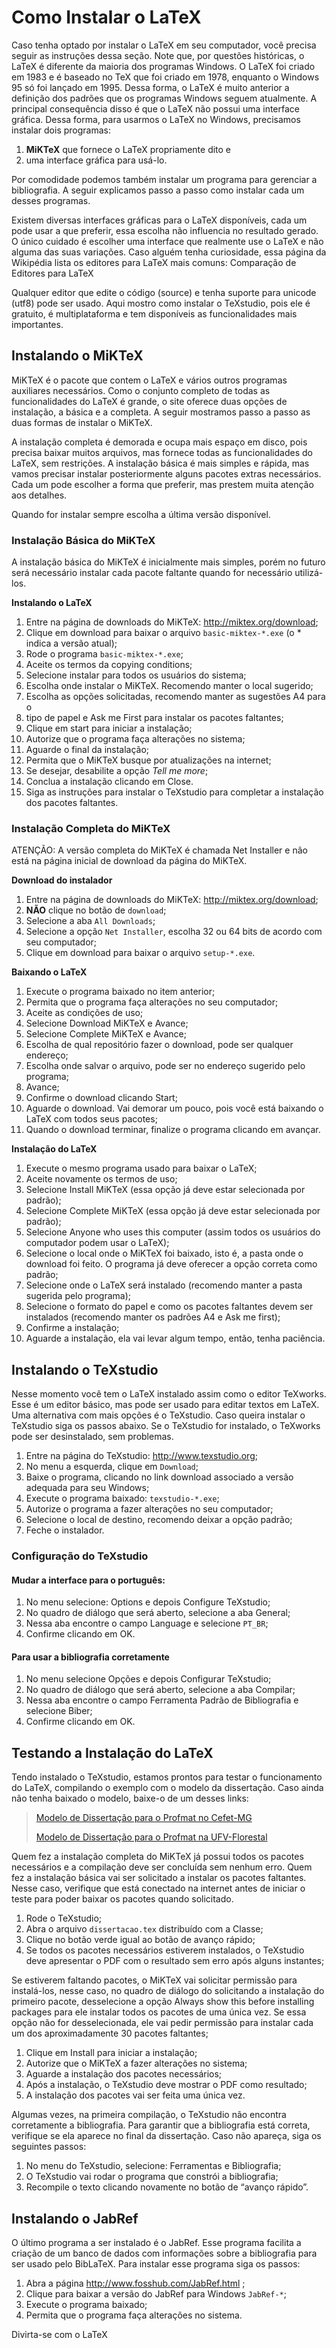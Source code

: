 # Como Instalar o LaTeX

Caso tenha optado por instalar o LaTeX em seu computador, você precisa seguir
as instruções dessa seção. Note que, por questões históricas, o LaTeX é
diferente da maioria dos programas Windows. O LaTeX foi criado em 1983 e é
baseado no TeX que foi criado em 1978, enquanto o Windows 95 só foi lançado em
1995.
Dessa forma, o LaTeX é muito anterior a definição dos padrões que os
programas Windows seguem atualmente. A principal consequência disso é que
o LaTeX não possui uma interface gráfica. Dessa forma, para usarmos o
LaTeX no Windows, precisamos instalar dois programas:

1. __MiKTeX__ que fornece o LaTeX propriamente dito e
2. uma interface gráfica para usá-lo.

Por comodidade podemos também instalar um programa para gerenciar a
bibliografia. A seguir explicamos passo a passo como instalar cada um desses
programas.

Existem diversas interfaces gráficas para o LaTeX disponíveis, cada um pode
usar a que preferir, essa escolha não influencia no resultado gerado. O único
cuidado é escolher uma interface que realmente use o LaTeX e não alguma das
suas variações. Caso alguém tenha curiosidade, essa página da Wikipédia lista
os editores para LaTeX mais comuns: Comparação de Editores para LaTeX

Qualquer editor que edite o código (source) e tenha suporte para unicode (utf8)
pode ser usado. Aqui mostro como instalar o TeXstudio, pois ele é gratuito, é
multiplataforma e tem disponíveis as funcionalidades mais importantes.

## Instalando o MiKTeX

MiKTeX é o pacote que contem o LaTeX e vários outros programas auxiliares
necessários. Como o conjunto completo de todas as funcionalidades do LaTeX é
grande, o site oferece duas opções de instalação, a básica e a completa. A
seguir mostramos passo a passo as duas formas de instalar o MiKTeX.

A instalação completa é demorada e ocupa mais espaço em disco, pois precisa
baixar muitos arquivos, mas fornece todas as funcionalidades do LaTeX, sem
restrições. A instalação básica é mais simples e rápida, mas vamos precisar
instalar posteriormente alguns pacotes extras necessários. Cada um pode
escolher a forma que preferir, mas prestem muita atenção aos detalhes.

Quando for instalar sempre escolha a última versão
disponível.

### Instalação Básica do MiKTeX

A instalação básica do MiKTeX é inicialmente mais simples, porém no futuro será
necessário instalar cada pacote faltante quando for necessário utilizá-los.

__Instalando o LaTeX__

1. Entre na página de downloads do MiKTeX: <http://miktex.org/download>;
1. Clique em download para baixar o arquivo `basic-miktex-*.exe` (o * indica a versão atual);
1. Rode o programa `basic-miktex-*.exe`;
1. Aceite os termos da copying conditions;
1. Selecione instalar para todos os usuários do sistema;
1. Escolha onde instalar o MiKTeX. Recomendo manter o local sugerido;
1. Escolha as opções solicitadas, recomendo manter as sugestões A4 para o
1. tipo de papel e Ask me First para instalar os pacotes faltantes;
1. Clique em start para iniciar a instalação;
1. Autorize que o programa faça alterações no sistema;
1. Aguarde o final da instalação;
1. Permita que o MiKTeX busque por atualizações na internet;
1. Se desejar, desabilite a opção _Tell me more_;
1. Conclua a instalação clicando em Close.
1. Siga as instruções para instalar o TeXstudio para completar a
   instalação dos pacotes faltantes.

### Instalação Completa do MiKTeX

ATENÇÃO: A versão completa do MiKTeX é chamada Net Installer e não está na
página inicial de download da página do MiKTeX.

__Download do instalador__

1. Entre na página de downloads do MiKTeX: <http://miktex.org/download>;
1. __NÃO__ clique no botão de `download`;
1. Selecione a aba `All Downloads`;
1. Selecione a opção `Net Installer`, escolha 32 ou 64 bits de acordo com
   seu computador;
1. Clique em download para baixar o arquivo `setup-*.exe`.

__Baixando o LaTeX__

1. Execute o programa baixado no item anterior;
1. Permita que o programa faça alterações no seu computador;
1. Aceite as condições de uso;
1. Selecione Download MiKTeX e Avance;
1. Selecione Complete MiKTeX e Avance;
1. Escolha de qual repositório fazer o download, pode ser qualquer
   endereço;
1. Escolha onde salvar o arquivo, pode ser no endereço sugerido pelo
   programa;
1. Avance;
1. Confirme o download clicando Start;
1. Aguarde o download. Vai demorar um pouco, pois você está baixando o
   LaTeX com todos seus pacotes;
1. Quando o download terminar, finalize o programa clicando em avançar.

__Instalação do LaTeX__

1. Execute o mesmo programa usado para baixar o LaTeX;
1. Aceite novamente os termos de uso;
1. Selecione Install MiKTeX (essa opção já deve estar selecionada por
   padrão);
1. Selecione Complete MiKTeX (essa opção já deve estar selecionada por
   padrão);
1. Selecione Anyone who uses this computer (assim todos os usuários do
   computador podem usar o LaTeX);
1. Selecione o local onde o MiKTeX foi baixado, isto é, a pasta onde o
   download foi feito. O programa já deve oferecer a opção correta como
   padrão;
1. Selecione onde o LaTeX será instalado (recomendo manter a pasta
   sugerida pelo programa);
1. Selecione o formato do papel e como os pacotes faltantes devem ser
   instalados (recomendo manter os padrões A4 e Ask me first);
1. Confirme a instalação;
1. Aguarde a instalação, ela vai levar algum tempo, então, tenha
   paciência.

## Instalando o TeXstudio

Nesse momento você tem o LaTeX instalado assim como o editor TeXworks. Esse é
um editor básico, mas pode ser usado para editar textos em LaTeX. Uma
alternativa com mais opções é o TeXstudio. Caso queira instalar o TeXstudio
siga os passos abaixo. Se o TeXstudio for instalado, o TeXworks pode ser
desinstalado, sem problemas.

1. Entre na página do TeXstudio: <http://www.texstudio.org>;
1. No menu a esquerda, clique em `Download`;
1. Baixe o programa, clicando no link download associado a versão adequada
   para seu Windows;
1. Execute o programa baixado: `texstudio-*.exe`;
1. Autorize o programa a fazer alterações no seu computador;
1. Selecione o local de destino, recomendo deixar a opção padrão;
1. Feche o instalador.

### Configuração do TeXstudio

#### Mudar a interface para o português:

1. No menu selecione: Options e depois Configure TeXstudio;
1. No quadro de diálogo que será aberto, selecione a aba General;
1. Nessa aba encontre o campo Language e selecione `PT_BR`;
1. Confirme clicando em OK.

#### Para usar a bibliografia corretamente

1. No menu selecione Opções e depois Configurar TeXstudio;
1. No quadro de diálogo que será aberto, selecione a aba Compilar;
1. Nessa aba encontre o campo Ferramenta Padrão de Bibliografia e
   selecione Biber;
1. Confirme clicando em OK.

## Testando a Instalação do LaTeX

Tendo instalado o TeXstudio, estamos prontos para testar o funcionamento do
LaTeX, compilando o exemplo com o modelo da dissertação. Caso ainda não tenha
baixado o modelo, baixe-o de um desses links:

> [Modelo de Dissertação para o Profmat no Cefet-MG](https://drive.google.com/file/d/1mUtDDYPk7upp-BH1NBOOUNEfff8PJyWy/view?usp=sharing)
>
> [Modelo de Dissertação para o Profmat na UFV-Florestal](https://drive.google.com/file/d/1wgMJzBQPrzUlgMvTXmVcA9YA-o5rYSKJ/view?usp=sharing)

Quem fez a instalação completa do MiKTeX já possui todos os pacotes necessários
e a compilação deve ser concluída sem nenhum erro. Quem fez a instalação básica
vai ser solicitado a instalar os pacotes faltantes. Nesse caso, verifique que
está conectado na internet antes de iniciar o teste para poder baixar os
pacotes quando solicitado.

1. Rode o TeXstudio;
1. Abra o arquivo `dissertacao.tex` distribuído com a Classe;
1. Clique no botão verde igual ao botão de avanço rápido;
1. Se todos os pacotes necessários estiverem instalados, o TeXstudio deve
   apresentar o PDF com o resultado sem erro após alguns instantes;

Se estiverem faltando pacotes, o MiKTeX vai solicitar permissão para
instalá-los, nesse caso, no quadro de diálogo do solicitando a instalação do
primeiro pacote, desselecione a opção Always show this before installing
packages para ele instalar todos os pacotes de uma única vez. Se essa opção não
for desselecionada, ele vai pedir permissão para instalar cada um dos
aproximadamente 30 pacotes faltantes;

1. Clique em Install para iniciar a instalação;
1. Autorize que o MiKTeX a fazer alterações no sistema;
1. Aguarde a instalação dos pacotes necessários;
1. Após a instalação, o TeXstudio deve mostrar o PDF como resultado;
1. A instalação dos pacotes vai ser feita uma única vez.

Algumas vezes, na primeira compilação, o TeXstudio não encontra corretamente a
bibliografia. Para garantir que a bibliografia está correta, verifique se ela
aparece no final da dissertação. Caso não apareça, siga os seguintes passos:

1. No menu do TeXstudio, selecione: Ferramentas e Bibliografia;
1. O TeXstudio vai rodar o programa que constrói a bibliografia;
1. Recompile o texto clicando novamente no botão de “avanço rápido”.

## Instalando o JabRef

O último programa a ser instalado é o JabRef. Esse programa facilita a criação
de um banco de dados com informações sobre a bibliografia para ser usado pelo
BibLaTeX. Para instalar esse programa siga os passos:

1. Abra a página <http://www.fosshub.com/JabRef.html> ;
1. Clique para baixar a versão do JabRef para Windows `JabRef-*`;
1. Execute o programa baixado;
1. Permita que o programa faça alterações no sistema.

Divirta-se com o LaTeX
